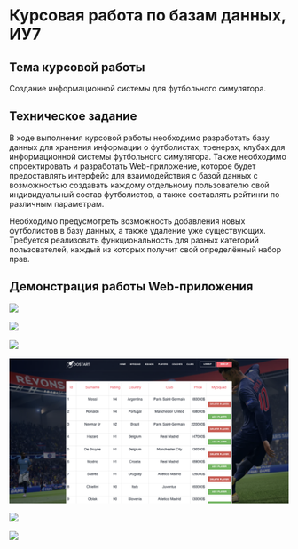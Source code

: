# Курсовая работа по базам данных, ИУ7

## Тема курсовой работы

Создание информационной системы для футбольного симулятора.

## Техническое задание

В ходе выполнения курсовой работы необходимо разработать базу данных для хранения информации о футболистах, тренерах, клубах для информационной системы футбольного симулятора. Также необходимо спроектировать и разработать Web-приложение, которое будет предоставлять интерфейс для взаимодействия с базой данных с возможностью создавать каждому отдельному пользователю свой индивидуальный состав футболистов, а также составлять рейтинги по различным параметрам.

Необходимо предусмотреть возможность добавления новых футболистов в базу данных, а также удаление уже существующих. Требуется реализовать функциональность для разных категорий пользователей, каждый из которых получит свой определённый набор прав.

## Демонстрация работы Web-приложения

![](https://github.com/kovkir/bmstu_db_course_project/raw/main/report/img/home_user.png)

![](https://github.com/kovkir/bmstu_db_course_project/raw/main/report/img/player_added.png)

![](https://github.com/kovkir/bmstu_db_course_project/raw/main/report/img/player_deleted.png)

![](https://github.com/kovkir/bmstu_db_course_project/raw/main/report/img/players_user.png)

![](https://github.com/kovkir/bmstu_db_course_project/raw/main/report/img/users_admin.png)

![](https://github.com/kovkir/bmstu_db_course_project/raw/main/report/img/register.png)
